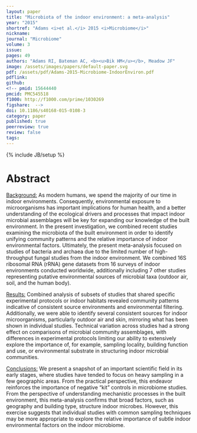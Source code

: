```yaml
---
layout: paper
title: "Microbiota of the indoor environment: a meta-analysis"
year: "2015"
shortref: "Adams <i>et al.</i> 2015 <i>Microbiome</i>"
nickname: 
journal: "Microbiome"
volume: 3
issue: 
pages: 49
authors: "Adams RI, Bateman AC, <b><u>Bik HM</u></b>, Meadow JF"
image: /assets/images/papers/default-paper.svg
pdf: /assets/pdf/Adams-2015-Microbiome-IndoorEnviron.pdf
pdflink:
github: 
<!-- pmid: 15644440
pmcid: PMC545518
f1000: http://f1000.com/prime/1030269
figshare:  -->
doi: 10.1186/s40168-015-0108-3
category: paper
published: true
peerreview: true
review: false
tags: 
---
```

{% include JB/setup %}

# Abstract

<u>Background:</u> As modern humans, we spend the majority of our time in indoor environments. Consequently, environmental exposure to microorganisms has important implications for human health, and a better understanding of the ecological drivers and processes that impact indoor microbial assemblages will be key for expanding our knowledge of the built environment. In the present investigation, we combined recent studies examining the microbiota of the built environment in order to identify unifying community patterns and the relative importance of indoor environmental factors. Ultimately, the present meta-analysis focused on studies of bacteria and archaea due to the limited number of high-throughput fungal studies from the indoor environment. We combined 16S ribosomal RNA (rRNA) gene datasets from 16 surveys of indoor environments conducted worldwide, additionally including 7 other studies representing putative environmental sources of microbial taxa (outdoor air, soil, and the human body).

<u>Results:</u> Combined analysis of subsets of studies that shared specific experimental protocols or indoor habitats revealed community patterns indicative of consistent source environments and environmental filtering. Additionally, we were able to identify several consistent sources for indoor microorganisms, particularly outdoor air and skin, mirroring what has been shown in individual studies. Technical variation across studies had a strong effect on comparisons of microbial community assemblages, with differences in experimental protocols limiting our ability to extensively explore the importance of, for example, sampling locality, building function and use, or environmental substrate in structuring indoor microbial communities.

<u>Conclusions:</u> We present a snapshot of an important scientific field in its early stages, where studies have tended to focus on heavy sampling in a few geographic areas. From the practical perspective, this endeavor reinforces the importance of negative “kit” controls in microbiome studies. From the perspective of understanding mechanistic processes in the built environment, this meta-analysis confirms that broad factors, such as geography and building type, structure indoor microbes. However, this exercise suggests that individual studies with common sampling techniques may be more appropriate to explore the relative importance of subtle indoor environmental factors on the indoor microbiome.